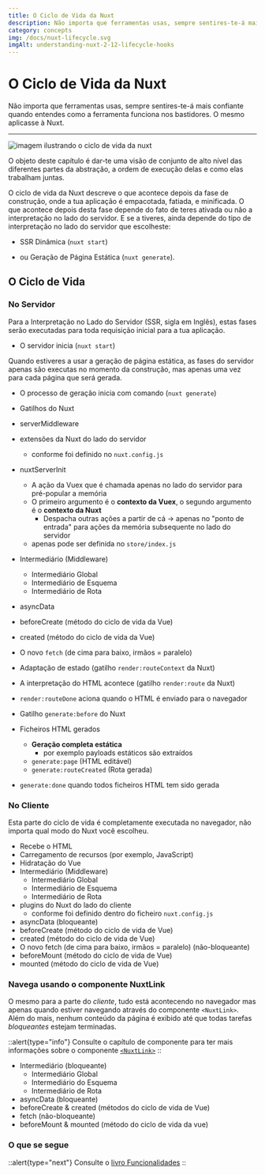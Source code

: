 ```yaml
---
title: O Ciclo de Vida da Nuxt
description: Não importa que ferramentas usas, sempre sentires-te-á mais confiante quando entendes como a ferramenta funciona nos bastidores. O mesmo aplicasse à Nuxt.
category: concepts
img: /docs/nuxt-lifecycle.svg
imgAlt: understanding-nuxt-2-12-lifecycle-hooks
---
```

# O Ciclo de Vida da Nuxt

Não importa que ferramentas usas, sempre sentires-te-á mais confiante quando entendes como a ferramenta funciona nos bastidores. O mesmo aplicasse à Nuxt.

---

![imagem ilustrando o ciclo de vida da nuxt](/img/docs/nuxt-lifecycle.svg)

O objeto deste capítulo é dar-te uma visão de conjunto de alto nível das diferentes partes da abstração, a ordem de execução delas e como elas trabalham juntas.

O ciclo de vida da Nuxt descreve o que acontece depois da fase de construção, onde a tua aplicação é empacotada, fatiada, e minificada. O que acontece depois desta fase depende do fato de teres ativada ou não a interpretação no lado do servidor. E se a tiveres, ainda depende do tipo de interpretação no lado do servidor que escolheste:

- SSR Dinâmica (`nuxt start`)

- ou Geração de Página Estática (`nuxt generate`).

## O Ciclo de Vida

### No Servidor

Para a Interpretação no Lado do Servidor (SSR, sigla em Inglês), estas fases serão executadas para toda requisição inicial para a tua aplicação.

- O servidor inicia (`nuxt start`)

Quando estiveres a usar a geração de página estática, as fases do servidor apenas são executas no momento da construção, mas apenas uma vez para cada página que será gerada.

- O processo de geração inicia com comando (`nuxt generate`)

- Gatilhos do Nuxt
- serverMiddleware
- extensões da Nuxt do lado do servidor
  - conforme foi definido no `nuxt.config.js`
- nuxtServerInit
  - A ação da Vuex que é chamada apenas no lado do servidor para pré-popular a memória
  - O primeiro argumento é o **contexto da Vuex**, o segundo argumento é o **contexto da Nuxt**
    - Despacha outras ações a partir de cá → apenas no "ponto de entrada" para ações da memória subsequente no lado do servidor
  - apenas pode ser definida no `store/index.js`
- Intermediário (Middleware)
  - Intermediário Global
  - Intermediário de Esquema
  - Intermediário de Rota
- asyncData
- beforeCreate (método do ciclo de vida da Vue)
- created (método do ciclo de vida da Vue)
- O novo `fetch` (de cima para baixo, irmãos = paralelo)
- Adaptação de estado (gatilho `render:routeContext` da Nuxt)

- A interpretação do HTML acontece (gatilho `render:route` da Nuxt)

- `render:routeDone` aciona quando o HTML é enviado para o navegador

- Gatilho `generate:before` do Nuxt
- Ficheiros HTML gerados
  - **Geração completa estática**
    - por exemplo payloads estáticos são extraídos
  - `generate:page` (HTML editável)
  - `generate:routeCreated` (Rota gerada)
- `generate:done` quando todos ficheiros HTML tem sido gerada

### No Cliente

Esta parte do ciclo de vida é completamente executada no navegador, não importa qual modo do Nuxt você escolheu.

- Recebe o HTML
- Carregamento de recursos (por exemplo, JavaScript)
- Hidratação do Vue
- Intermediário (Middleware)
  - Intermediário Global
  - Intermediário de Esquema
  - Intermediário de Rota
- plugins do Nuxt do lado do cliente
  - conforme foi definido dentro do ficheiro `nuxt.config.js`
- asyncData (bloqueante)
- beforeCreate (método do ciclo de vida de Vue)
- created (método do ciclo de vida de Vue)
- O novo fetch (de cima para baixo, irmãos = paralelo) (não-bloqueante)
- beforeMount (método do ciclo de vida de Vue)
- mounted (método do ciclo de vida de Vue)

### Navega usando o componente NuxtLink

O mesmo para a parte do _cliente_, tudo está acontecendo no navegador mas apenas quando estiver navegando através do componente `<NuxtLink>`. Além do mais, nenhum conteúdo da página é exibido até que todas tarefas _bloqueantes_ estejam terminadas.

::alert{type="info"}
Consulte o capítulo de componente para ter mais informações sobre o componente [`<NuxtLink>`](/docs/features/nuxt-components#o-componente-nuxtlink)
::

- Intermediário (bloqueante)
  - Intermediário Global
  - Intermediário do Esquema
  - Intermediário de Rota
- asyncData (bloqueante)
- beforeCreate & created (métodos do ciclo de vida de Vue)
- fetch (não-bloqueante)
- beforeMount & mounted (método do ciclo de vida da vue)

### O que se segue

::alert{type="next"}
Consulte o [livro Funcionalidades](/docs/features/rendering-modes)
::
